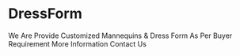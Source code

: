 # DressForm
We Are Provide Customized Mannequins &amp; Dress Form As Per Buyer Requirement More Information Contact Us
